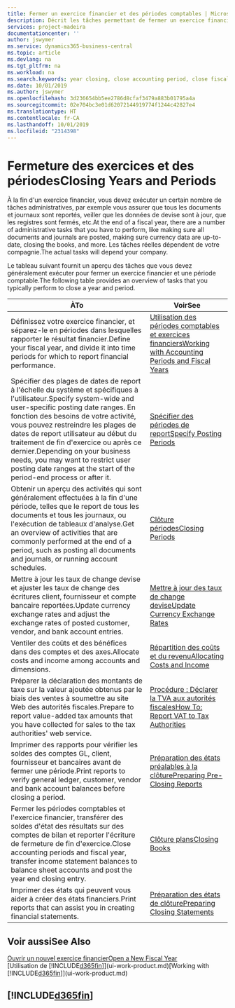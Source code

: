 ```yaml
---
title: Fermer un exercice financier et des périodes comptables | Microsoft Docs
description: Décrit les tâches permettant de fermer un exercice financier ou une période comptable, par exemple, en vérifiant que les documents et les journaux sont reportés et en vérifiant les soldes bancaires.
services: project-madeira
documentationcenter: ''
author: jswymer
ms.service: dynamics365-business-central
ms.topic: article
ms.devlang: na
ms.tgt_pltfrm: na
ms.workload: na
ms.search.keywords: year closing, close accounting period, close fiscal year, bank account detailed trial balance
ms.date: 10/01/2019
ms.author: jswymer
ms.openlocfilehash: 3d236654bb5ee2786d8cfaf3479a883b01795a4a
ms.sourcegitcommit: 02e704bc3e01d62072144919774f1244c42827e4
ms.translationtype: HT
ms.contentlocale: fr-CA
ms.lasthandoff: 10/01/2019
ms.locfileid: "2314398"
---
```

# <a name="closing-years-and-periods"></a><span data-ttu-id="edfc4-103">Fermeture des exercices et des périodes</span><span class="sxs-lookup"><span data-stu-id="edfc4-103">Closing Years and Periods</span></span>
<span data-ttu-id="edfc4-104">À la fin d'un exercice financier, vous devez exécuter un certain nombre de tâches administratives, par exemple vous assurer que tous les documents et journaux sont reportés, veiller que les données de devise sont à jour, que les registres sont fermés, etc.</span><span class="sxs-lookup"><span data-stu-id="edfc4-104">At the end of a fiscal year, there are a number of administrative tasks that you have to perform, like making sure all documents and journals are posted, making sure currency data are up-to-date, closing the books, and more.</span></span> <span data-ttu-id="edfc4-105">Les tâches réelles dépendent de votre compagnie.</span><span class="sxs-lookup"><span data-stu-id="edfc4-105">The actual tasks will depend your company.</span></span>

<span data-ttu-id="edfc4-106">Le tableau suivant fournit un aperçu des tâches que vous devez généralement exécuter pour fermer un exercice financier et une période comptable.</span><span class="sxs-lookup"><span data-stu-id="edfc4-106">The following table provides an overview of tasks that you typically perform to close a year and period.</span></span>

| <span data-ttu-id="edfc4-107">À</span><span class="sxs-lookup"><span data-stu-id="edfc4-107">To</span></span> | <span data-ttu-id="edfc4-108">Voir</span><span class="sxs-lookup"><span data-stu-id="edfc4-108">See</span></span> |
| --- | --- |
| <span data-ttu-id="edfc4-109">Définissez votre exercice financier, et séparez-le en périodes dans lesquelles rapporter le résultat financier.</span><span class="sxs-lookup"><span data-stu-id="edfc4-109">Define your fiscal year, and divide it into time periods for which to report financial performance.</span></span> | [<span data-ttu-id="edfc4-110">Utilisation des périodes comptables et exercices financiers</span><span class="sxs-lookup"><span data-stu-id="edfc4-110">Working with Accounting Periods and Fiscal Years</span></span>](finance-accounting-periods-and-fiscal-years.md)|
| <span data-ttu-id="edfc4-111">Spécifier des plages de dates de report à l'échelle du système et spécifiques à l'utilisateur.</span><span class="sxs-lookup"><span data-stu-id="edfc4-111">Specify system-wide and user-specific posting date ranges.</span></span> <span data-ttu-id="edfc4-112">En fonction des besoins de votre activité, vous pouvez restreindre les plages de dates de report utilisateur au début du traitement de fin d'exercice ou après ce dernier.</span><span class="sxs-lookup"><span data-stu-id="edfc4-112">Depending on your business needs, you may want to restrict user posting date ranges at the start of the period-end process or after it.</span></span> |[<span data-ttu-id="edfc4-113">Spécifier des périodes de report</span><span class="sxs-lookup"><span data-stu-id="edfc4-113">Specify Posting Periods</span></span>](finance-how-specify-posting-periods.md) |
| <span data-ttu-id="edfc4-114">Obtenir un aperçu des activités qui sont généralement effectuées à la fin d'une période, telles que le report de tous les documents et tous les journaux, ou l'exécution de tableaux d'analyse.</span><span class="sxs-lookup"><span data-stu-id="edfc4-114">Get an overview of activities that are commonly performed at the end of a period, such as posting all documents and journals, or running account schedules.</span></span> |[<span data-ttu-id="edfc4-115">Clôture périodes</span><span class="sxs-lookup"><span data-stu-id="edfc4-115">Closing Periods</span></span>](year-how-complete-period-end-processes.md) |
| <span data-ttu-id="edfc4-116">Mettre à jour les taux de change devise et ajuster les taux de change des écritures client, fournisseur et compte bancaire reportées.</span><span class="sxs-lookup"><span data-stu-id="edfc4-116">Update currency exchange rates and adjust the exchange rates of posted customer, vendor, and bank account entries.</span></span> |[<span data-ttu-id="edfc4-117">Mettre à jour des taux de change devise</span><span class="sxs-lookup"><span data-stu-id="edfc4-117">Update Currency Exchange Rates</span></span>](finance-how-update-currencies.md) |
| <span data-ttu-id="edfc4-118">Ventiler des coûts et des bénéfices dans des comptes et des axes.</span><span class="sxs-lookup"><span data-stu-id="edfc4-118">Allocate costs and income among accounts and dimensions.</span></span> |[<span data-ttu-id="edfc4-119">Répartition des coûts et du revenu</span><span class="sxs-lookup"><span data-stu-id="edfc4-119">Allocating Costs and Income</span></span>](year-allocate-costs-income.md) |
| <span data-ttu-id="edfc4-120">Préparer la déclaration des montants de taxe sur la valeur ajoutée obtenus par le biais des ventes à soumettre au site Web des autorités fiscales.</span><span class="sxs-lookup"><span data-stu-id="edfc4-120">Prepare to report value-added tax amounts that you have collected for sales to the tax authorities' web service.</span></span> |[<span data-ttu-id="edfc4-121">Procédure : Déclarer la TVA aux autorités fiscales</span><span class="sxs-lookup"><span data-stu-id="edfc4-121">How To: Report VAT to Tax Authorities</span></span>](finance-how-report-vat.md)|
| <span data-ttu-id="edfc4-122">Imprimer des rapports pour vérifier les soldes des comptes GL, client, fournisseur et bancaires avant de fermer une période.</span><span class="sxs-lookup"><span data-stu-id="edfc4-122">Print reports to verify general ledger, customer, vendor and bank account balances before closing a period.</span></span> |[<span data-ttu-id="edfc4-123">Préparation des états préalables à la clôture</span><span class="sxs-lookup"><span data-stu-id="edfc4-123">Preparing Pre-Closing Reports</span></span>](year-prepare-preclose-reports.md) |
| <span data-ttu-id="edfc4-124">Fermer les périodes comptables et l'exercice financier, transférer des soldes d'état des résultats sur des comptes de bilan et reporter l'écriture de fermeture de fin d'exercice.</span><span class="sxs-lookup"><span data-stu-id="edfc4-124">Close accounting periods and fiscal year, transfer income statement balances to balance sheet accounts and post the year end closing entry.</span></span> |[<span data-ttu-id="edfc4-125">Clôture plans</span><span class="sxs-lookup"><span data-stu-id="edfc4-125">Closing Books</span></span>](year-close-books.md) |
| <span data-ttu-id="edfc4-126">Imprimer des états qui peuvent vous aider à créer des états financiers.</span><span class="sxs-lookup"><span data-stu-id="edfc4-126">Print reports that can assist you in creating financial statements.</span></span> |[<span data-ttu-id="edfc4-127">Préparation des états de clôture</span><span class="sxs-lookup"><span data-stu-id="edfc4-127">Preparing Closing Statements</span></span>](year-prepare-close-statement.md) |

## <a name="see-also"></a><span data-ttu-id="edfc4-128">Voir aussi</span><span class="sxs-lookup"><span data-stu-id="edfc4-128">See Also</span></span>
[<span data-ttu-id="edfc4-129">Ouvrir un nouvel exercice financier</span><span class="sxs-lookup"><span data-stu-id="edfc4-129">Open a New Fiscal Year</span></span>](finance-how-open-new-fiscal-year.md)  
<span data-ttu-id="edfc4-130">[Utilisation de [!INCLUDE[d365fin](includes/d365fin_md.md)]](ui-work-product.md)</span><span class="sxs-lookup"><span data-stu-id="edfc4-130">[Working with [!INCLUDE[d365fin](includes/d365fin_md.md)]](ui-work-product.md)</span></span>

## [!INCLUDE[d365fin](includes/free_trial_md.md)]  
 
